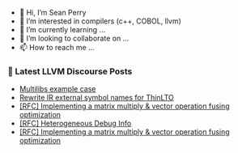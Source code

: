 - 👋 Hi, I’m Sean Perry
- 👀 I’m interested in compilers (c++, COBOL, llvm)
- 🌱 I’m currently learning ...
- 💞️ I’m looking to collaborate on ...
- 📫 How to reach me ...

<!---
s66perry/s66perry is a ✨ special ✨ repository because its `README.md` (this file) appears on your GitHub profile.
You can click the Preview link to take a look at your changes.
--->
### 📕 Latest LLVM Discourse Posts

<!-- DISCOURSE-LLVM:START -->
- [Multilibs example case](https://discourse.llvm.org/t/multilibs-example-case/67848#post_1)
- [Rewrite IR external symbol names for ThinLTO](https://discourse.llvm.org/t/rewrite-ir-external-symbol-names-for-thinlto/67764#post_2)
- [[RFC] Implementing a matrix multiply &amp; vector operation fusing optimization](https://discourse.llvm.org/t/rfc-implementing-a-matrix-multiply-vector-operation-fusing-optimization/67847#post_2)
- [[RFC] Heterogeneous Debug Info](https://discourse.llvm.org/t/rfc-heterogeneous-debug-info/66872#post_8)
- [[RFC] Implementing a matrix multiply &amp; vector operation fusing optimization](https://discourse.llvm.org/t/rfc-implementing-a-matrix-multiply-vector-operation-fusing-optimization/67847#post_1)
<!-- DISCOURSE-LLVM:END -->
